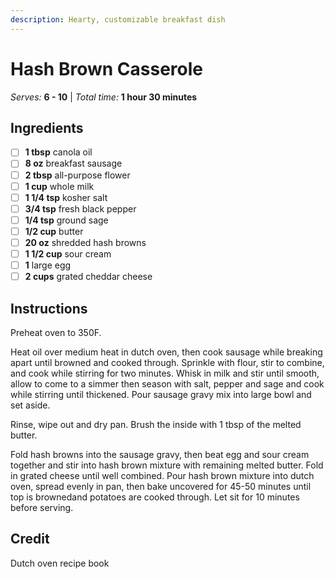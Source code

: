 ```yaml
---
description: Hearty, customizable breakfast dish
---
```


# Hash Brown Casserole 

_Serves:_ **6 - 10** | _Total time:_ **1 hour 30 minutes**

## Ingredients

* [ ] **1 tbsp** canola oil
* [ ] **8 oz** breakfast sausage
* [ ] **2 tbsp** all-purpose flower
* [ ] **1 cup** whole milk
* [ ] **1 1/4 tsp** kosher salt
* [ ] **3/4 tsp** fresh black pepper
* [ ] **1/4 tsp** ground sage
* [ ] **1/2 cup** butter
* [ ] **20 oz** shredded hash browns
* [ ] **1 1/2 cup** sour cream
* [ ] **1** large egg
* [ ] **2 cups** grated cheddar cheese

## Instructions

Preheat oven to 350F.

Heat oil over medium heat in dutch oven, then cook sausage while breaking apart until browned and cooked through. Sprinkle with flour, stir to combine, and cook while stirring for two minutes. Whisk in milk and stir until smooth, allow to come to a simmer then season with salt, pepper and sage and cook while stirring until thickened. Pour sausage gravy mix into large bowl and set aside.

Rinse, wipe out and dry pan. Brush the inside with 1 tbsp of the melted butter.

Fold hash browns into the sausage gravy, then beat egg and sour cream together and stir into hash brown mixture with remaining melted butter. Fold in grated cheese until well combined. Pour hash brown mixture into dutch oven, spread evenly in pan, then bake uncovered for 45-50 minutes until top is brownedand potatoes are cooked through. Let sit for 10 minutes before serving.

## Credit

Dutch oven recipe book
